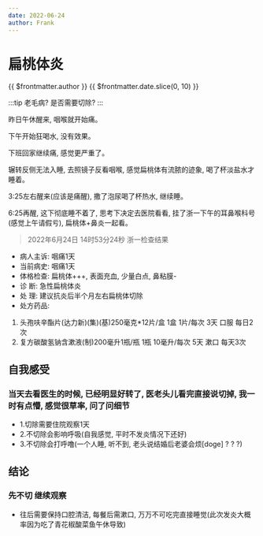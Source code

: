 ```yaml
---
date: 2022-06-24
author: Frank
---
```


# 扁桃体炎

<Badge >{{ $frontmatter.author }}</Badge> <Badge type="warning">{{ $frontmatter.date.slice(0, 10) }}</Badge>

:::tip 老毛病? 是否需要切除?
:::

昨日午休醒来, 咽喉就开始痛。

下午开始狂喝水, 没有效果。

下班回家继续痛, 感觉更严重了。

辗转反侧无法入睡, 去照镜子反看咽喉, 感觉扁桃体有流脓的迹象, 喝了杯淡盐水才睡着。

3:25左右醒来(应该是痛醒), 撒了泡尿喝了杯热水, 继续睡。

6:25再醒, 这下彻底睡不着了, 思考下决定去医院看看, 挂了浙一下午的耳鼻喉科号(感觉上午请假亏), 扁桃体+鼻炎一起看。

> 2022年6月24日 14时53分24秒 浙一检查结果

- 病人主诉: 咽痛1天
- 当前病史: 咽痛1天
- 体格检查: 扁桃体+++, 表面充血, 少量白点, 鼻粘膜-
- 诊   断:  急性扁桃体炎
- 处   理:  建议抗炎后半个月左右扁桃体切除
- 处方药品:

1. 头孢呋辛酯片(达力新)(集)(基)250毫克*12片/盒  1盒 1片/每次    3天 口服 每日2次
2. 复方碳酸氢钠含漱液(制)200毫升1瓶/瓶          1瓶 10毫升/每次 5天 漱口 每天3次

## 自我感受

### 当天去看医生的时候, 已经明显好转了, 医老头儿看完直接说切掉, 我一时有点懵, 感觉很草率, 问了问细节

- 1.切除需要住院观察1天
- 2.不切除会影响呼吸(自我感觉, 平时不发炎情况下还好)
- 3.不切除会打呼噜(一个人睡, 听不到, 老头说结婚后老婆会烦[doge] ? ? ?)

## 结论

### 先不切 继续观察

- 往后需要保持口腔清洁, 每餐后需漱口, 万万不可吃完直接睡觉(此次发炎大概率因为吃了青花椒酸菜鱼午休导致)
